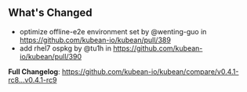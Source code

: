## What's Changed
* optimize offline-e2e environment set by @wenting-guo in https://github.com/kubean-io/kubean/pull/389
* add rhel7 ospkg by @tu1h in https://github.com/kubean-io/kubean/pull/390


**Full Changelog**: https://github.com/kubean-io/kubean/compare/v0.4.1-rc8...v0.4.1-rc9
